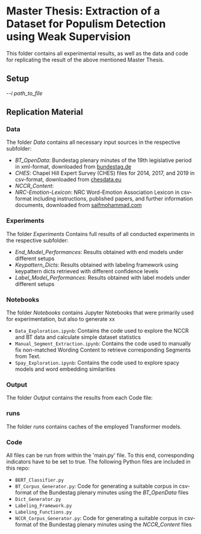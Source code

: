 # Master Thesis: Extraction of a Dataset for Populism Detection using Weak Supervision

This folder contains all experimental results, as well as the data and code for replicating the result of the above mentioned Master Thesis.

## Setup
*--i path_to_file*

## Replication Material


### Data
The folder *Data* contains all necessary input sources in the respective subfolder:
- *BT_OpenData*: Bundestag plenary minutes of the 19th legislative period in xml-format, downloaded from [bundestag.de](https://www.bundestag.de/services/opendata)
- *CHES*: Chapel Hill Expert Survey (CHES) files for 2014, 2017, and 2019 in csv-format, downloaded from [chesdata.eu](https://www.chesdata.eu/our-surveys) 
- *NCCR_Content*: 
- *NRC-Emotion-Lexicon*: NRC Word-Emotion Association Lexicon in csv-format including instructions, published papers, and further information documents, downloaded from [saifmohammad.com](https://saifmohammad.com/WebPages/NRC-Emotion-Lexicon.htm) 

### Experiments
The folder *Experiments* Contains full results of all conducted experiments in the respective subfolder:
- *End_Model_Performances*: Results obtained with end models under different setups
- *Keypattern_Dicts*: Results obtained with labeling framework using keypattern dicts retrieved with different confidence levels
- *Label_Model_Performances*: Results obtained with label models under different setups

### Notebooks
The folder *Notebooks* contains Jupyter Notebooks that were primarily used for experimentation, but also to generate xx
- `Data_Exploration.ipynb`: Contains the code used to explore the NCCR and BT data and calculate simple dataset statistics
- `Manual_Segment_Extraction.ipynb`: Contains the code used to manually fix non-matched Wording Content to retrieve corresponding Segments from Text.
- `Spay_Exploration.ipynb`: Contains the code used to explore spacy models and word embedding similarities

### Output
The folder *Output* contains the results from each Code file:

### runs
The folder *runs* contains caches of the employed Transformer models.

### Code
All files can be run from within the 'main.py' file. To this end, corresponding indicators have to be set to true.
The following Python files are included in this repo:

- `BERT_Classifier.py`
- `BT_Corpus_Generator.py`: Code for generating a suitable corpus in csv-format of the Bundestag plenary minutes using the *BT_OpenData* files
- `Dict_Generator.py`
- `Labeling_Framework.py`
- `Labeling_Functions.py`
- `NCCR_Corpus_Generator.py`: Code for generating a suitable corpus in csv-format of the Bundestag plenary minutes using the *NCCR_Content* files
